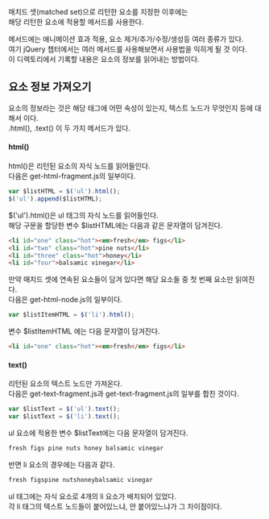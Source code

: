 <p>
매치드 셋(matched set)으로 리턴한 요소를 지정한 이후에는<br />
해당 리턴한 요소에 적용할 메서드를 사용한다.
</p>

<p>
메서드에는 애니메이션 효과 적용, 요소 제거/추가/수정/생성등 여러 종류가 있다.<br />
여기 jQuery 챕터에서는 여러 메서드를 사용해보면서 사용법을 익히게 될 것 이다.<br />
이 디렉토리에서 기록할 내용은 요소의 정보를 읽어내는 방법이다.
</p>

## 요소 정보 가져오기

<p>
요소의 정보라는 것은 해당 태그에 어떤 속성이 있는지, 텍스트 노드가 무엇인지 등에
대해서 이다.<br />
.html(), .text() 이 두 가지 메서드가 있다.
</p>

#### html()

<p>
html()은 리턴된 요소의 자식 노드를 읽어들인다.<br />
다음은 get-html-fragment.js의 일부이다.
</p>

```javascript
var $listHTML = $('ul').html();
$('ul').append($listHTML);
```

<p>
$('ul').html()은 ul 태그의 자식 노드를 읽어들인다.<br />
해당 구문을 할당한 변수 $listHTML에는 다음과 같은 문자열이 담겨진다.
</p>

```html
<li id="one" class="hot"><em>fresh</em> figs</li>
<li id="two" class="hot">pine nuts</li>
<li id="three" class="hot">honey</li>
<li id="four">balsamic vinegar</li>
```

<p>
만약 매치드 셋에 연속된 요소들이 담겨 있다면 해당 요소들 중 첫 번째 요소만 읽여진다.<br />
다음은 get-html-node.js의 일부이다.
</p>

```javascript
var $listItemHTML = $('li').html();
```
<p>변수 $listItemHTML 에는 다음 문자열이 담겨진다.</p>

```html
<li id="one" class="hot"><em>fresh</em> figs</li>
```

#### text()

<p>
리턴된 요소의 텍스트 노드만 가져온다.<br />
다음은 get-text-fragment.js과 get-text-fragment.js의 일부를 합친 것이다.
</p>

```javascript
var $listText = $('ul').text();
var $listText = $('li').text();
```
<p>ul 요소에 적용한 변수 $listText에는 다음 문자열이 담겨진다.</p>

```html
fresh figs pine nuts honey balsamic vinegar
```

<p>반면 li 요소의 경우에는 다음과 같다.</p>

```html
fresh figspine nutshoneybalsamic vinegar
```
<p>
ul 태그에는 자식 요소로 4개의 li 요소가 배치되어 있었다.<br />
각 li 태그의 텍스트 노드들이 붙어있느냐, 안 붙어있느냐가 그 차이점이다.
</p>
